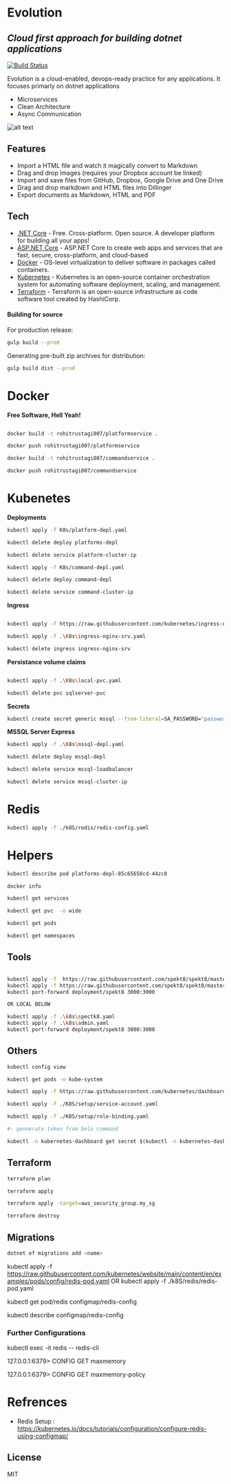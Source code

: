# Evolution
## _Cloud first approach for building dotnet applications_

[![Build Status](https://travis-ci.org/joemccann/dillinger.svg?branch=master)](https://travis-ci.org/joemccann/dillinger)

Evolution is a cloud-enabled, devops-ready practice for any applications.
It focuses primarly on dotnet applications

- Microservices
- Clean Architecture
- Async Communication


![alt text](https://github.com/iamsourabh-in/Evolution/blob/reorganize/docs/frontpage.png)

## Features

- Import a HTML file and watch it magically convert to Markdown
- Drag and drop images (requires your Dropbox account be linked)
- Import and save files from GitHub, Dropbox, Google Drive and One Drive
- Drag and drop markdown and HTML files into Dillinger
- Export documents as Markdown, HTML and PDF


## Tech



- [.NET Core](https://dotnet.microsoft.com/) - Free. Cross-platform. Open source.
A developer platform for building all your apps!
- [ASP.NET Core](https://docs.microsoft.com/en-us/aspnet/core/?view=aspnetcore-6.0) - ASP.NET Core to create web apps and services that are fast, secure, cross-platform, and cloud-based
- [Docker](https://www.docker.com/) - OS-level virtualization to deliver software in packages called containers.
- [Kubernetes](https://kubernetes.io/) - Kubernetes is an open-source container orchestration system for automating software deployment, scaling, and management. 
- [Terraform](https://www.terraform.io/) - Terraform is an open-source infrastructure as code software tool created by HashiCorp.




#### Building for source

For production release:

```sh
gulp build --prod
```

Generating pre-built zip archives for distribution:

```sh
gulp build dist --prod
```

# Docker

**Free Software, Hell Yeah!**



```sh

docker build -t rohitrustagi007/platformservice .

docker push rohitrustagi007/platformservice

docker build -t rohitrustagi007/commandservice .

docker push rohitrustagi007/commandservice

```
# Kubenetes


**Deployments**

```sh
kubectl apply -f K8s/platform-depl.yaml

kubectl delete deploy platforms-depl 

kubectl delete service platform-cluster-ip

kubectl apply -f K8s/command-depl.yaml

kubectl delete deploy command-depl 

kubectl delete service command-cluster-ip

```

**Ingress**

```sh

kubectl apply -f https://raw.githubusercontent.com/kubernetes/ingress-nginx/controller-v1.1.2/deploy/static/provider/cloud/deploy.yaml

kubectl apply -f .\K8s\ingress-nginx-srv.yaml

kubectl delete ingress ingress-nginx-srv 

```

**Persistance volume claims**
```sh

kubectl apply -f .\K8s\local-pvc.yaml

kubectl delete pvc sqlserver-pvc

```

**Secrets**
```sh
kubectl create secret generic mssql --from-literal=SA_PASSWORD="password@1"
```


**MSSQL Server Express** 
```sh
kubectl apply -f .\K8s\mssql-depl.yaml

kubectl delete deploy mssql-depl

kubectl delete service mssql-loadbalancer

kubectl delete service mssql-cluster-ip

```


# Redis
```sh
kubectl apply -f ./k8S/redis/redis-config.yaml
```

# Helpers

```sh
kubectl describe pod platforms-depl-85c65658cd-44zc8  

docker info

kubectl get services

kubectl get pvc  -o wide

kubectl get pods

kubectl get namespaces
```

## Tools
```sh

kubectl apply -f  https://raw.githubusercontent.com/spekt8/spekt8/master/spekt8-deployment.yaml
kubectl apply -f https://raw.githubusercontent.com/spekt8/spekt8/master/fabric8-rbac.yaml
kubectl port-forward deployment/spekt8 3000:3000

OR LOCAL BELOW

kubectl apply -f .\k8s\spectk8.yaml
kubectl apply -f .\k8s\admin.yaml 
kubectl port-forward deployment/spekt8 3000:3000
```

## Others
```sh
kubectl config view

kubectl get pods -n kube-system

kubectl apply -f https://raw.githubusercontent.com/kubernetes/dashboard/v2.2.0/aio/deploy/recommended.yaml

kubectl apply -f ./K8S/setup/service-account.yaml

kubectl apply -f ./K8S/setup/role-binding.yaml   

#- gennerate token from belo command

kubectl -n kubernetes-dashboard get secret $(kubectl -n kubernetes-dashboard get sa/sourabhr -o jsonpath="{.secrets[0].name}") -o go-template="{{.data.token | base64decode}}"
```
## Terraform
```sh
terraform plan

terraform apply

terraform apply -target=aws_security_group.my_sg

terraform destroy
```

## Migrations
```sh
dotnet ef migrations add <name>
```





kubectl apply -f https://raw.githubusercontent.com/kubernetes/website/main/content/en/examples/pods/config/redis-pod.yaml
OR
kubectl apply -f ./k8S/redis/redis-pod.yaml

kubectl get pod/redis configmap/redis-config 

kubectl describe configmap/redis-config

### Further Configurations

kubectl exec -it redis -- redis-cli

127.0.0.1:6379> CONFIG GET maxmemory

127.0.0.1:6379> CONFIG GET maxmemory-policy



# Refrences

- Redis Setup : https://kubernetes.io/docs/tutorials/configuration/configure-redis-using-configmap/


## License

MIT